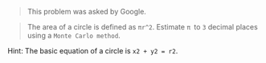 >This problem was asked by Google.

>The area of a circle is defined as ```πr^2```. Estimate ```π ```to ```3``` decimal places using a ```Monte Carlo method```.

Hint: The basic equation of a circle is ```x2 + y2 = r2```.